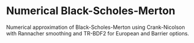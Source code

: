 # Numerical Black-Scholes-Merton
Numerical approximation of Black-Scholes-Merton using Crank-Nicolson with Rannacher smoothing and TR-BDF2 for European and Barrier options.

